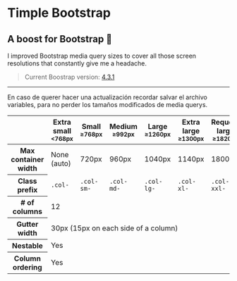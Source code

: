 # Timple Bootstrap

## A boost for Bootstrap 💪

I improved Bootstrap media query sizes to cover all those screen resolutions that constantly give me a headache.

> Current Boostrap version: [4.3.1](https://getbootstrap.com/docs/4.3/getting-started/introduction/)

---

En caso de querer hacer una actualización recordar salvar el archivo variables, para no perder los tamaños modificados de media querys.

<table>
  <thead>
    <tr>
      <th></th>
      <th class="text-center">
        Extra small<br>
        <small>&lt;768px</small>
      </th>
      <th class="text-center">
        Small<br>
        <small>≥768px</small>
      </th>
      <th class="text-center">
        Medium<br>
        <small>≥992px</small>
      </th>
      <th class="text-center">
        Large<br>
        <small>≥1260px</small>
      </th>
      <th class="text-center">
        Extra large<br>
        <small>≥1300px</small>
      </th>
      <th class="text-center">
        Requete large<br>
        <small>≥1820px</small>
      </th>
    </tr>
  </thead>
  <tbody>
    <tr>
      <th class="text-nowrap" scope="row">Max container width</th>
      <td>None (auto)</td>
      <td>720px</td>
      <td>960px</td>
      <td>1040px</td>
      <td>1140px</td>
      <td>1800px</td>
    </tr>
    <tr>
      <th class="text-nowrap" scope="row">Class prefix</th>
      <td><code>.col-</code></td>
      <td><code>.col-sm-</code></td>
      <td><code>.col-md-</code></td>
      <td><code>.col-lg-</code></td>
      <td><code>.col-xl-</code></td>
      <td><code>.col-xxl-</code></td>
    </tr>
    <tr>
      <th class="text-nowrap" scope="row"># of columns</th>
      <td colspan="6">12</td>
    </tr>
    <tr>
      <th class="text-nowrap" scope="row">Gutter width</th>
      <td colspan="6">30px (15px on each side of a column)</td>
    </tr>
    <tr>
      <th class="text-nowrap" scope="row">Nestable</th>
      <td colspan="6">Yes</td>
    </tr>
    <tr>
      <th class="text-nowrap" scope="row">Column ordering</th>
      <td colspan="6">Yes</td>
    </tr>
  </tbody>
</table>
